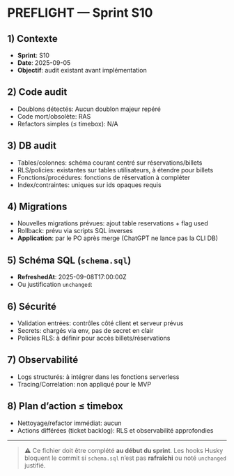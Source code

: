 # PREFLIGHT — Sprint S10

## 1) Contexte

- **Sprint**: S10
- **Date**: 2025-09-05
- **Objectif**: audit existant avant implémentation

## 2) Code audit

- Doublons détectés: Aucun doublon majeur repéré
- Code mort/obsolète: RAS
- Refactors simples (≤ timebox): N/A

## 3) DB audit

- Tables/colonnes: schéma courant centré sur réservations/billets
- RLS/policies: existantes sur tables utilisateurs, à étendre pour billets
- Fonctions/procédures: fonctions de réservation à compléter
- Index/contraintes: uniques sur ids opaques requis

## 4) Migrations

- Nouvelles migrations prévues: ajout table reservations + flag used
- Rollback: prévu via scripts SQL inverses
- **Application**: par le PO après merge (ChatGPT ne lance pas la CLI DB)

## 5) Schéma SQL (`schema.sql`)

- **RefreshedAt**: 2025-09-08T17:00:00Z
- Ou justification `unchanged`:

## 6) Sécurité

- Validation entrées: contrôles côté client et serveur prévus
- Secrets: chargés via env, pas de secret en clair
- Policies RLS: à définir pour accès billets/réservations

## 7) Observabilité

- Logs structurés: à intégrer dans les fonctions serverless
- Tracing/Correlation: non appliqué pour le MVP

## 8) Plan d’action ≤ timebox

- Nettoyage/refactor immédiat: aucun
- Actions différées (ticket backlog): RLS et observabilité approfondies

---

> ⚠️ Ce fichier doit être complété **au début du sprint**. Les hooks Husky bloquent le commit si `schema.sql` n’est pas **rafraîchi** ou noté `unchanged` justifié.
